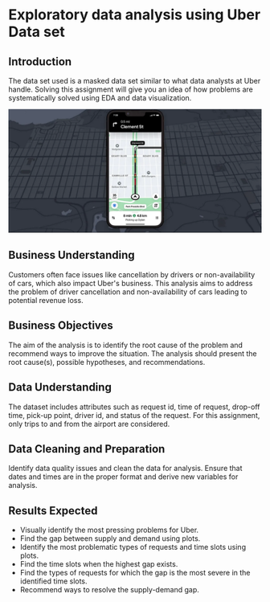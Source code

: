 # Exploratory data analysis using Uber Data set

## Introduction
The data set used is a masked data set similar to what data analysts at Uber handle. Solving this assignment will give you an idea of how problems are systematically solved using EDA and data visualization.

<img src="uber.png" alt="Image" width = "600"/>

## Business Understanding
Customers often face issues like cancellation by drivers or non-availability of cars, which also impact Uber's business. This analysis aims to address the problem of driver cancellation and non-availability of cars leading to potential revenue loss.

## Business Objectives
The aim of the analysis is to identify the root cause of the problem and recommend ways to improve the situation. The analysis should present the root cause(s), possible hypotheses, and recommendations.

## Data Understanding
The dataset includes attributes such as request id, time of request, drop-off time, pick-up point, driver id, and status of the request. For this assignment, only trips to and from the airport are considered.

## Data Cleaning and Preparation
Identify data quality issues and clean the data for analysis. Ensure that dates and times are in the proper format and derive new variables for analysis.

## Results Expected
- Visually identify the most pressing problems for Uber.
- Find the gap between supply and demand using plots.
- Identify the most problematic types of requests and time slots using plots.
- Find the time slots when the highest gap exists.
- Find the types of requests for which the gap is the most severe in the identified time slots.
- Recommend ways to resolve the supply-demand gap.

